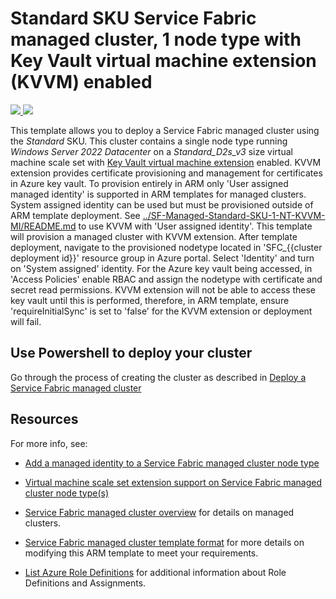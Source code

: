 # Standard SKU Service Fabric managed cluster, 1 node type with Key Vault virtual machine extension (KVVM) enabled

<a href="https://portal.azure.com/#create/Microsoft.Template/uri/https%3A%2F%2Fraw.githubusercontent.com%2FAzure-Samples%2Fservice-fabric-cluster-templates%2Fmaster%2FSF-Managed-Standard-SKU-1-NT-KVVM%2Fazuredeploy.json" target="_blank">
    <img src="http://azuredeploy.net/deploybutton.png"/>
</a>
<a href="http://armviz.io/#/?load=https%3A%2F%2Fraw.githubusercontent.com%2FAzure-Samples%2Fservice-fabric-cluster-templates%2Fmaster%2FSF-Managed-Standard-SKU-1-NT-KVVM%2Fazuredeploy.json" target="_blank">
    <img src="http://armviz.io/visualizebutton.png"/>
</a>

This template allows you to deploy a Service Fabric managed cluster using the *Standard* SKU. This cluster contains a single node type running *Windows Server 2022 Datacenter* on a *Standard_D2s_v3* size virtual machine scale set with [Key Vault virtual machine extension](https://docs.microsoft.com/azure/virtual-machines/extensions/key-vault-windows) enabled. KVVM extension provides certificate provisioning and management for certificates in Azure key vault. To provision entirely in ARM only 'User assigned managed identity' is supported in ARM templates for managed clusters. System assigned identity can be used but must be provisioned outside of ARM template deployment. See [../SF-Managed-Standard-SKU-1-NT-KVVM-MI/README.md](../SF-Managed-Standard-SKU-1-NT-KVVM-MI/README.md) to use KVVM with 'User assigned identity'. This template will provision a managed cluster with KVVM extension. After template deployment, navigate to the provisioned nodetype located in 'SFC_{{cluster deployment id}}' resource group in Azure portal. Select 'Identity' and turn on 'System assigned' identity. For the Azure key vault being accessed, in 'Access Policies' enable RBAC and assign the nodetype with certificate and secret read permissions. KVVM extension will not be able to access these key vault until this is performed, therefore, in ARM template, ensure 'requireInitialSync' is set to 'false' for the KVVM extension or deployment will fail.

## Use Powershell to deploy your cluster

Go through the process of creating the cluster as described in [Deploy a Service Fabric managed cluster](https://docs.microsoft.com/azure/service-fabric/tutorial-managed-cluster-deploy)

## Resources

For more info, see:

- [Add a managed identity to a Service Fabric managed cluster node type](https://docs.microsoft.com/azure/service-fabric/how-to-managed-identity-managed-cluster-virtual-machine-scale-sets)

- [Virtual machine scale set extension support on Service Fabric managed cluster node type(s)](https://docs.microsoft.com/azure/service-fabric/how-to-managed-cluster-vmss-extension)

- [Service Fabric managed cluster overview](https://docs.microsoft.com/azure/service-fabric/overview-managed-cluster) for details on managed clusters.

- [Service Fabric managed cluster template format](https://docs.microsoft.com/azure/templates/microsoft.servicefabric/2021-05-01/managedclusters) for more details on modifying this ARM template to meet your requirements.

- [List Azure Role Definitions](https://docs.microsoft.com/azure/role-based-access-control/role-definitions-list) for additional information about Role Definitions and Assignments.
